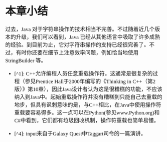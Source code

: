 <span  style="font-family: Simsun,serif; font-size: 17px; ">

# 本章小结

过去，Java 对于字符串操作的技术相当不完善。不过随着近几个版本的升级，我们可以看到，Java 已经从其他语言中吸取了许多成熟的经验。到目前为止，它对字符串操作的支持已经很完善了。不过，有时你还要在细节上注意效率问题，例如恰当地使用 StringBuilder 等。


- \[^1]: C++允许编程人员任意重载操作符。这通常是很复杂的过程（参见Prentice Hall于2000年编写的《Thinking in C++（第2版）》第10章），因此Java设计者认为这是很糟糕的功能，不应该纳入到Java中。起始重载操作符并没有糟糕到只能自己去重载的地步，但具有讽刺意味的是，与C++相比，在Java中使用操作符重载要容易得多。这一点可以在Python(参见www.Python.org)和C#中看到，它们都有垃圾回收机制，操作符重载也简单易懂。


- \[^4]: input来自于Galaxy Quest中Taggart司令的一篇演讲。


</span>